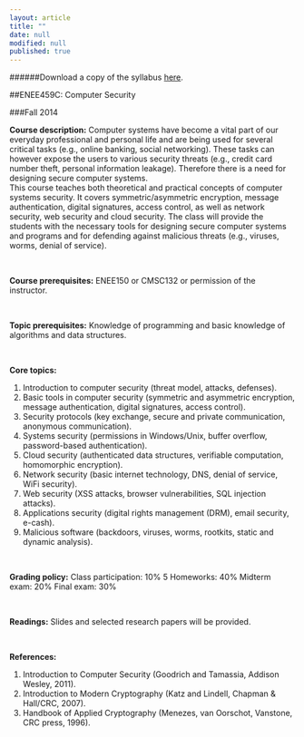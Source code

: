 ```yaml
---
layout: article
title: ""
date: null
modified: null
published: true
---
```


######Download a copy of the syllabus [here](http://enee459c.github.io/syllabus/syllabus-ENEE-459-c.pdf).

##ENEE459C: Computer Security

###Fall 2014
<br />

**Course description:**
Computer systems have become a vital part of our everyday professional and personal life and are being used for several critical tasks (e.g., online banking, social networking). These tasks can however expose the users to various security threats (e.g., credit card number theft, personal information leakage). Therefore there is a need for designing secure computer systems.
<br />
This course teaches both theoretical and practical concepts of computer systems security. It covers symmetric/asymmetric encryption, message authentication, digital signatures, access control, as well as network security, web security and cloud security. The class will provide the students with the necessary tools for designing secure computer systems and programs and for defending against malicious threats (e.g., viruses, worms, denial of service).

<br />

**Course prerequisites:**
ENEE150 or CMSC132 or permission of the instructor.

<br />

**Topic prerequisites:**
Knowledge of programming and basic knowledge of algorithms and data structures.

<br />

**Core topics:**

1. Introduction to computer security (threat model, attacks, defenses).
2. Basic tools in computer security (symmetric and asymmetric encryption, message authentication, digital signatures, access control).
3. Security protocols (key exchange, secure and private communication, anonymous communication).
4. Systems security (permissions in Windows/Unix, buffer overflow, password-based authentication).
5. Cloud security (authenticated data structures, verifiable computation, homomorphic encryption).
6. Network security (basic internet technology, DNS, denial of service, WiFi security).
7. Web security (XSS attacks, browser vulnerabilities, SQL injection attacks).
8. Applications security (digital rights management (DRM), email security, e-cash).
9. Malicious software (backdoors, viruses, worms, rootkits, static and dynamic analysis).

<br />

**Grading policy:**
Class participation: 10%
5 Homeworks: 40%
Midterm exam: 20%
Final exam: 30%

<br />

**Readings:**
Slides and selected research papers will be provided.

<br />

**References:**

1. Introduction to Computer Security (Goodrich and Tamassia, Addison Wesley, 2011).
2. Introduction to Modern Cryptography (Katz and Lindell, Chapman & Hall/CRC, 2007).
3. Handbook of Applied Cryptography (Menezes, van Oorschot, Vanstone, CRC press, 1996).